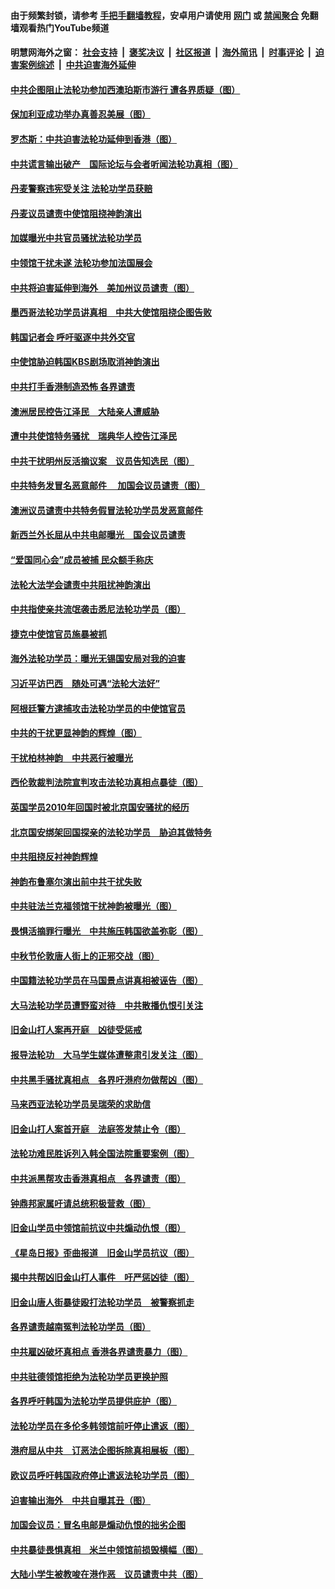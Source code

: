 #### 由于频繁封锁，请参考 [手把手翻墙教程](https://github.com/gfw-breaker/guides/wiki/)，安卓用户请使用 [网门](https://github.com/gfw-breaker/bn-android/blob/master/ogate.md?t=05260335) 或 [禁闻聚合](https://github.com/gfw-breaker/bn-android) 免翻墙观看热门YouTube频道 

#### 明慧网海外之窗：&nbsp;[社会支持](140.md?t=05260335) &nbsp;|&nbsp; [褒奖决议](282.md?t=05260335) &nbsp;|&nbsp; [社区报道](91.md?t=05260335) &nbsp;|&nbsp; [海外简讯](245.md?t=05260335) &nbsp;|&nbsp; [时事评论](251.md?t=05260335) &nbsp;|&nbsp; [迫害案例综述](328.md?t=05260335) &nbsp;|&nbsp; [中共迫害海外延伸](236.md?t=05260335) 

#### [中共企图阻止法轮功参加西澳珀斯市游行 遭各界质疑（图）](../pages/236/378113.md?t=05260335) 

#### [保加利亚成功举办真善忍美展（图）](../pages/236/373530.md?t=05260335) 

#### [罗杰斯：中共迫害法轮功延伸到香港（图）](../pages/236/371329.md?t=05260335) 

#### [中共谎言输出破产　国际论坛与会者听闻法轮功真相（图）](../pages/236/370880.md?t=05260335) 

#### [丹麦警察违宪受关注 法轮功学员获赔](../pages/236/370323.md?t=05260335) 

#### [丹麦议员谴责中使馆阻挠神韵演出](../pages/236/362691.md?t=05260335) 

#### [加媒曝光中共官员骚扰法轮功学员](../pages/236/359483.md?t=05260335) 

#### [中领馆干扰未遂 法轮功参加法国展会](../pages/236/356081.md?t=05260335) 

#### [中共将迫害延伸到海外　美加州议员谴责（图）](../pages/236/353538.md?t=05260335) 

#### [墨西哥法轮功学员讲真相　中共大使馆阻挠企图告败](../pages/236/351495.md?t=05260335) 

#### [韩国记者会 呼吁驱逐中共外交官](../pages/236/331895.md?t=05260335) 

#### [中使馆胁迫韩国KBS剧场取消神韵演出](../pages/236/327606.md?t=05260335) 

#### [中共打手香港制造恐怖 各界谴责](../pages/236/322935.md?t=05260335) 

#### [澳洲居民控告江泽民　大陆亲人遭威胁](../pages/236/314743.md?t=05260335) 

#### [遭中共使馆特务骚扰　瑞典华人控告江泽民](../pages/236/312119.md?t=05260335) 

#### [中共干扰明州反活摘议案　议员告知选民（图）](../pages/236/310404.md?t=05260335) 

#### [中共特务发冒名恶意邮件 　加国会议员谴责（图）](../pages/236/310330.md?t=05260335) 

#### [澳洲议员谴责中共特务假冒法轮功学员发恶意邮件](../pages/236/310274.md?t=05260335) 

#### [新西兰外长屈从中共电邮曝光　国会议员谴责](../pages/236/308582.md?t=05260335) 

#### [“爱国同心会”成员被捕 民众额手称庆](../pages/236/306076.md?t=05260335) 

#### [法轮大法学会谴责中共阻扰神韵演出](../pages/236/305419.md?t=05260335) 

#### [中共指使亲共流氓袭击悉尼法轮功学员（图）](../pages/236/300542.md?t=05260335) 

#### [捷克中使馆官员施暴被抓](../pages/236/296689.md?t=05260335) 

#### [海外法轮功学员：曝光无锡国安局对我的迫害](../pages/236/296314.md?t=05260335) 

#### [习近平访巴西　随处可遇“法轮大法好”](../pages/236/295171.md?t=05260335) 

#### [阿根廷警方逮捕攻击法轮功学员的中使馆官员](../pages/236/294978.md?t=05260335) 

#### [中共的干扰更显神韵的辉煌（图）](../pages/236/289344.md?t=05260335) 

#### [干扰柏林神韵　中共恶行被曝光](../pages/236/289063.md?t=05260335) 

#### [西伦敦裁判法院宣判攻击法轮功真相点暴徒（图）](../pages/236/282722.md?t=05260335) 

#### [英国学员2010年回国时被北京国安骚扰的经历](../pages/236/281907.md?t=05260335) 

#### [北京国安绑架回国探亲的法轮功学员　胁迫其做特务](../pages/236/280941.md?t=05260335) 

#### [中共阻挠反衬神韵辉煌](../pages/236/270961.md?t=05260335) 

#### [神韵布鲁塞尔演出前中共干扰失败](../pages/236/270811.md?t=05260335) 

#### [中共驻法兰克福领馆干扰神韵被曝光（图）](../pages/236/270766.md?t=05260335) 

#### [畏惧活摘罪行曝光　中共施压韩国欲盖弥彰（图）](../pages/236/264930.md?t=05260335) 

#### [中秋节伦敦唐人街上的正邪交战（图）](../pages/236/263597.md?t=05260335) 

#### [中国籍法轮功学员在马国景点讲真相被诬告（图）](../pages/236/262918.md?t=05260335) 

#### [大马法轮功学员遭野蛮对待　中共散播仇恨引关注](../pages/236/262024.md?t=05260335) 

#### [旧金山打人案再开庭　凶徒受惩戒](../pages/236/261596.md?t=05260335) 

#### [报导法轮功　大马学生媒体遭整肃引发关注（图）](../pages/236/261602.md?t=05260335) 

#### [中共黑手骚扰真相点　各界吁港府勿做帮凶（图）](../pages/236/261437.md?t=05260335) 

#### [马来西亚法轮功学员吴瑞荣的求助信](../pages/236/261163.md?t=05260335) 

#### [旧金山打人案首开庭　法庭签发禁止令（图）](../pages/236/261107.md?t=05260335) 

#### [法轮功难民胜诉列入韩全国法院重要案例（图）](../pages/236/260148.md?t=05260335) 

#### [中共派黑帮攻击香港真相点　各界谴责（图）](../pages/236/259940.md?t=05260335) 

#### [钟鼎邦家属吁请总统积极营救（图）](../pages/236/259492.md?t=05260335) 

#### [旧金山学员中领馆前抗议中共煽动仇恨（图）](../pages/236/259209.md?t=05260335) 

#### [《星岛日报》歪曲报道　旧金山学员抗议（图）](../pages/236/259008.md?t=05260335) 

#### [揭中共帮凶旧金山打人事件　吁严惩凶徒（图）](../pages/236/258960.md?t=05260335) 

#### [旧金山唐人街暴徒殴打法轮功学员　被警察抓走](../pages/236/258826.md?t=05260335) 

#### [各界谴责越南冤判法轮功学员（图）](../pages/236/249539.md?t=05260335) 

#### [中共雇凶破坏真相点 香港各界谴责暴力（图）](../pages/236/249372.md?t=05260335) 

#### [中共驻德领馆拒绝为法轮功学员更换护照](../pages/236/248090.md?t=05260335) 

#### [各界呼吁韩国为法轮功学员提供庇护（图）](../pages/236/247303.md?t=05260335) 

#### [法轮功学员在多伦多韩领馆前吁停止遣返（图）](../pages/236/247066.md?t=05260335) 

#### [港府屈从中共　订恶法企图拆除真相展板（图）](../pages/236/246584.md?t=05260335) 

#### [欧议员呼吁韩国政府停止遣返法轮功学员（图）](../pages/236/246522.md?t=05260335) 

#### [迫害输出海外　中共自曝其丑（图）](../pages/236/243840.md?t=05260335) 

#### [加国会议员：冒名电邮是煽动仇恨的拙劣企图](../pages/236/243281.md?t=05260335) 

#### [中共暴徒畏惧真相　米兰中领馆前损毁横幅（图）](../pages/236/242838.md?t=05260335) 

#### [大陆小学生被教唆在港作恶　议员谴责中共（图）](../pages/236/241888.md?t=05260335) 

